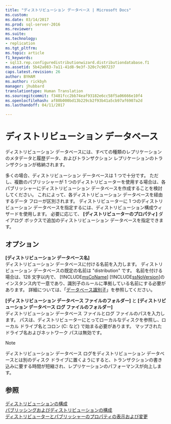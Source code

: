 ```yaml
---
title: "ディストリビューション データベース | Microsoft Docs"
ms.custom: 
ms.date: 03/14/2017
ms.prod: sql-server-2016
ms.reviewer: 
ms.suite: 
ms.technology:
- replication
ms.tgt_pltfrm: 
ms.topic: article
f1_keywords:
- sql13.rep.configuredistributionwizard.distributiondatabase.f1
ms.assetid: 5b42a083-7a11-41d8-9e3f-320c7c907237
caps.latest.revision: 26
author: BYHAM
ms.author: rickbyh
manager: jhubbard
translationtype: Human Translation
ms.sourcegitcommit: f3481fcc2bb74eaf93182e6cc58f5a06666e10f4
ms.openlocfilehash: af80b000bd13b229cb2f93b41a5cb97af6907a2d
ms.lasthandoff: 04/11/2017

---
```

# <a name="distribution-database"></a>ディストリビューション データベース
  ディストリビューション データベースには、すべての種類のレプリケーションのメタデータと履歴データ、およびトランザクション レプリケーションのトランザクションが格納されます。  
  
 多くの場合、ディストリビューション データベースは 1 つで十分です。 ただし、複数のパブリッシャーが 1 つのディストリビューターを使用する場合は、各パブリッシャーにディストリビューション データベースを作成することを検討してください。 これによって、各ディストリビューション データベースを経由するデータ フローが区別されます。 ディストリビューターに 1 つのディストリビューション データベースを指定するには、ディストリビューション構成ウィザードを使用します。 必要に応じて、 **[ディストリビューターのプロパティ]** ダイアログ ボックスで追加のディストリビューション データベースを指定できます。  
  
## <a name="options"></a>オプション  
 **[ディストリビューション データベース名]**  
 ディストリビューション データベースに付ける名前を入力します。 ディストリビューション データベースの既定の名前は "distribution" です。 名前を付ける場合は、128 文字以内で、 [!INCLUDE[msCoName](../../includes/msconame-md.md)] [!INCLUDE[ssNoVersion](../../includes/ssnoversion-md.md)]のインスタンス内で一意であり、識別子のルールに準拠している名前にする必要があります。 詳細については、「[データベース識別子](../../relational-databases/databases/database-identifiers.md)」を参照してください。  
  
 **[ディストリビューション データベース ファイルのフォルダー]** と **[ディストリビューション データベース ログ ファイルのフォルダー]**  
 ディストリビューション データベース ファイルとログ ファイルのパスを入力します。 パスは、ディストリビューターにとってローカルなディスクを参照し、ローカル ドライブ名とコロン (C: など) で始まる必要があります。 マップされたドライブ名およびネットワーク パスは無効です。  
  
> [!NOTE]  
>  ディストリビューション データベース ログをディストリビューション データベースとは別のディスク ドライブに置くようにすると、トランザクションの書き込みに要する時間が短縮され、レプリケーションのパフォーマンスが向上します。  
  
## <a name="see-also"></a>参照  
 [ディストリビューションの構成](../../relational-databases/replication/configure-distribution.md)   
 [パブリッシングおよびディストリビューションの構成](../../relational-databases/replication/configure-publishing-and-distribution.md)   
 [ディストリビューターとパブリッシャーのプロパティの表示および変更](../../relational-databases/replication/view-and-modify-distributor-and-publisher-properties.md)  
  
  
